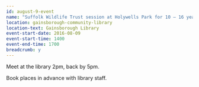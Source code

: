 ```yaml
---
id: august-9-event
name: "Suffolk Wildlife Trust session at Holywells Park for 10 – 16 year olds"
location: gainsborough-community-library
location-text: Gainsborough Library
event-start-date: 2016-08-09
event-start-time: 1400
event-end-time: 1700
breadcrumb: y
---
```

Meet at the library 2pm, back by 5pm.

Book places in advance with library staff.
